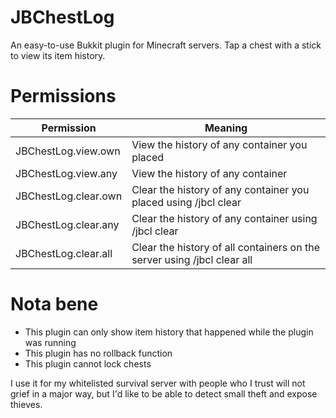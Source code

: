 # JBChestLog
An easy-to-use Bukkit plugin for Minecraft servers. Tap a chest with a stick to view its item history.

# Permissions
| Permission | Meaning |
|---|---|
| JBChestLog.view.own | View the history of any container you placed |
| JBChestLog.view.any | View the history of any container |
| JBChestLog.clear.own | Clear the history of any container you placed using /jbcl clear |
| JBChestLog.clear.any | Clear the history of any container using /jbcl clear | 
| JBChestLog.clear.all | Clear the history of all containers on the server using /jbcl clear all | 

# Nota bene
- This plugin can only show item history that happened while the plugin was running
- This plugin has no rollback function
- This plugin cannot lock chests

I use it for my whitelisted survival server with people who I trust will not grief in a major way, but I'd like to be able to detect small theft and expose thieves.
